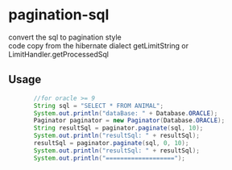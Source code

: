 # pagination-sql  
convert the sql to pagination style  
code copy from the hibernate dialect getLimitString or LimitHandler.getProcessedSql  

## Usage  
 ```java
        //for oracle >= 9
 		String sql = "SELECT * FROM ANIMAL";
		System.out.println("dataBase: " + Database.ORACLE);
		Paginator paginator = new Paginator(Database.ORACLE);
		String resultSql = paginator.paginate(sql, 10);
		System.out.println("resultSql: " + resultSql);
		resultSql = paginator.paginate(sql, 0, 10);
		System.out.println("resultSql: " + resultSql);
		System.out.println("===================");
 ```
